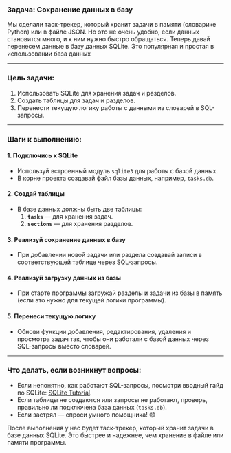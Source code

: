### Задача: Сохранение данных в базу

Мы сделали таск-трекер, который хранит задачи в памяти (словарике Python) или в файле JSON. Но это не очень удобно, если данных становится много, и к ним нужно быстро обращаться. Теперь давай перенесем данные в базу данных SQLite. Это популярная и простая в использовании база данных

---

### Цель задачи:

1. Использовать SQLite для хранения задач и разделов.
2. Создать таблицы для задач и разделов.
3. Перенести текущую логику работы с данными из словарей в SQL-запросы.

---

### Шаги к выполнению:

#### 1. Подключись к SQLite

- Используй встроенный модуль `sqlite3` для работы с базой данных.
- В корне проекта создавай файл базы данных, например, `tasks.db`.

#### 2. Создай таблицы

- В базе данных должны быть две таблицы:
    1. **`tasks`** — для хранения задач.
    2. **`sections`** — для хранения разделов.

#### 3. Реализуй сохранение данных в базу

- При добавлении новой задачи или раздела создавай записи в соответствующей таблице через SQL-запросы.  

#### 4. Реализуй загрузку данных из базы

- При старте программы загружай разделы и задачи из базы в память (если это нужно для текущей логики программы).

#### 5. Перенеси текущую логику

- Обнови функции добавления, редактирования, удаления и просмотра задач так, чтобы они работали с базой данных через SQL-запросы вместо словарей.

---

### Что делать, если возникнут вопросы:

- Если непонятно, как работают SQL-запросы, посмотри вводный гайд по SQLite: [SQLite Tutorial](https://www.sqlitetutorial.net/).
- Если таблицы не создаются или запросы не работают, проверь, правильно ли подключена база данных (`tasks.db`).
- Если застрял — спроси умного помощника! 😊

После выполнения у нас будет таск-трекер, который хранит задачи в базе данных SQLite. Это быстрее и надежнее, чем хранение в файле или памяти программы.
